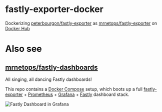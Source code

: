 # fastly-exporter-docker 

Dockerizing [peterbourgon/fastly-exporter][fastly-exporter] as 
[mrnetops/fastly-exporter][container] on [Docker Hub][hub]

[fastly-exporter]: https://github.com/peterbourgon/fastly-exporter
[container]: https://hub.docker.com/r/mrnetops/fastly-exporter
[hub]: https://hub.docker.com

# Also see 

## [mrnetops/fastly-dashboards][fastly-dashboards]

All singing, all dancing Fastly dashboards!

This repo contains a [Docker Compose][compose] setup, which boots up a full
[fastly-exporter][fastly-exporter] + [Prometheus][prom] + [Grafana][grafana] + 
[Fastly][fastly] dashboard stack.


[fastly-dashboards]: https://github.com/mrnetops/fastly-dashboards
[compose]: https://github.com/docker/compose
[fastly]: https://www.fastly.com
[prom]: https://prometheus.io
[grafana]: https://grafana.com

![Fastly Dashboard in Grafana](https://raw.githubusercontent.com/peterbourgon/fastly-exporter/master/compose/Fastly-Dashboard.png)


